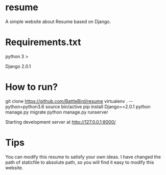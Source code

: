 # resume
A simple website about Resume based on Django.

# Requirements.txt
python 3 >

Django 2.0.1

# How to run?

git clone https://github.com/BattleBird/resume
virtualenv . --python=python3.6
source bin/active
pip install Django==2.0.1
python manage.py migrate
python manage.py runserver

Starting development server at http://127.0.0.1:8000/

# Tips

You can modify this resume to satisfy your own ideas. I have changed the path of staticfile to absolute path, so you will find it easy to modify this website.

